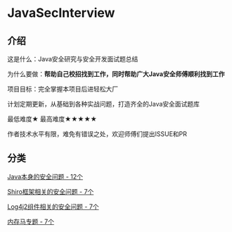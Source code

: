 # JavaSecInterview

## 介绍

这是什么：Java安全研究与安全开发面试题总结

为什么要做：**帮助自己校招找到工作，同时帮助广大Java安全师傅顺利找到工作**

项目目标：完全掌握本项目后进轻松大厂

计划定期更新，从基础到各种实战问题，打造齐全的Java安全面试题库

最低难度★   最高难度★★★★★



作者技术水平有限，难免有错误之处，欢迎师傅们提出ISSUE和PR

## 分类

[Java本身的安全问题 - 12个](https://github.com/4ra1n/JavaSecInterview/tree/master/java)

[Shiro框架相关的安全问题 - 7个](https://github.com/4ra1n/JavaSecInterview/tree/master/shiro)

[Log4j2组件相关的安全问题 - 7个](https://github.com/4ra1n/JavaSecInterview/tree/master/log4j2)

[内存马专题 - 7个](https://github.com/4ra1n/JavaSecInterview/tree/master/memshell)
